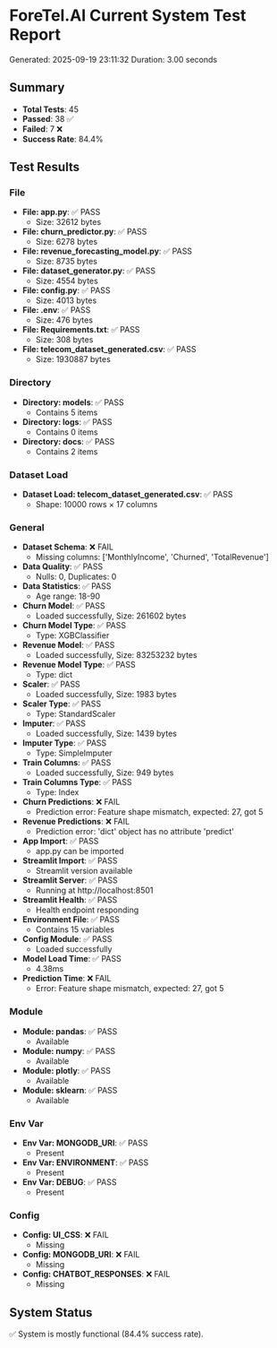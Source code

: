 
# ForeTel.AI Current System Test Report
Generated: 2025-09-19 23:11:32
Duration: 3.00 seconds

## Summary
- **Total Tests**: 45
- **Passed**: 38 ✅
- **Failed**: 7 ❌
- **Success Rate**: 84.4%

## Test Results

### File
- **File: app.py**: ✅ PASS
  - Size: 32612 bytes
- **File: churn_predictor.py**: ✅ PASS
  - Size: 6278 bytes
- **File: revenue_forecasting_model.py**: ✅ PASS
  - Size: 8735 bytes
- **File: dataset_generator.py**: ✅ PASS
  - Size: 4554 bytes
- **File: config.py**: ✅ PASS
  - Size: 4013 bytes
- **File: .env**: ✅ PASS
  - Size: 476 bytes
- **File: Requirements.txt**: ✅ PASS
  - Size: 308 bytes
- **File: telecom_dataset_generated.csv**: ✅ PASS
  - Size: 1930887 bytes

### Directory
- **Directory: models**: ✅ PASS
  - Contains 5 items
- **Directory: logs**: ✅ PASS
  - Contains 0 items
- **Directory: docs**: ✅ PASS
  - Contains 2 items

### Dataset Load
- **Dataset Load: telecom_dataset_generated.csv**: ✅ PASS
  - Shape: 10000 rows × 17 columns

### General
- **Dataset Schema**: ❌ FAIL
  - Missing columns: ['MonthlyIncome', 'Churned', 'TotalRevenue']
- **Data Quality**: ✅ PASS
  - Nulls: 0, Duplicates: 0
- **Data Statistics**: ✅ PASS
  - Age range: 18-90
- **Churn Model**: ✅ PASS
  - Loaded successfully, Size: 261602 bytes
- **Churn Model Type**: ✅ PASS
  - Type: XGBClassifier
- **Revenue Model**: ✅ PASS
  - Loaded successfully, Size: 83253232 bytes
- **Revenue Model Type**: ✅ PASS
  - Type: dict
- **Scaler**: ✅ PASS
  - Loaded successfully, Size: 1983 bytes
- **Scaler Type**: ✅ PASS
  - Type: StandardScaler
- **Imputer**: ✅ PASS
  - Loaded successfully, Size: 1439 bytes
- **Imputer Type**: ✅ PASS
  - Type: SimpleImputer
- **Train Columns**: ✅ PASS
  - Loaded successfully, Size: 949 bytes
- **Train Columns Type**: ✅ PASS
  - Type: Index
- **Churn Predictions**: ❌ FAIL
  - Prediction error: Feature shape mismatch, expected: 27, got 5
- **Revenue Predictions**: ❌ FAIL
  - Prediction error: 'dict' object has no attribute 'predict'
- **App Import**: ✅ PASS
  - app.py can be imported
- **Streamlit Import**: ✅ PASS
  - Streamlit version available
- **Streamlit Server**: ✅ PASS
  - Running at http://localhost:8501
- **Streamlit Health**: ✅ PASS
  - Health endpoint responding
- **Environment File**: ✅ PASS
  - Contains 15 variables
- **Config Module**: ✅ PASS
  - Loaded successfully
- **Model Load Time**: ✅ PASS
  - 4.38ms
- **Prediction Time**: ❌ FAIL
  - Error: Feature shape mismatch, expected: 27, got 5

### Module
- **Module: pandas**: ✅ PASS
  - Available
- **Module: numpy**: ✅ PASS
  - Available
- **Module: plotly**: ✅ PASS
  - Available
- **Module: sklearn**: ✅ PASS
  - Available

### Env Var
- **Env Var: MONGODB_URI**: ✅ PASS
  - Present
- **Env Var: ENVIRONMENT**: ✅ PASS
  - Present
- **Env Var: DEBUG**: ✅ PASS
  - Present

### Config
- **Config: UI_CSS**: ❌ FAIL
  - Missing
- **Config: MONGODB_URI**: ❌ FAIL
  - Missing
- **Config: CHATBOT_RESPONSES**: ❌ FAIL
  - Missing

## System Status
✅ System is mostly functional (84.4% success rate).
